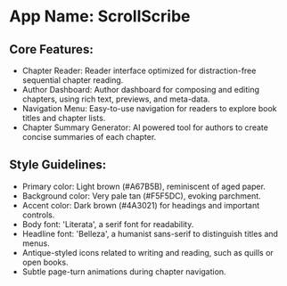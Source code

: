# **App Name**: ScrollScribe

## Core Features:

- Chapter Reader: Reader interface optimized for distraction-free sequential chapter reading.
- Author Dashboard: Author dashboard for composing and editing chapters, using rich text, previews, and meta-data.
- Navigation Menu: Easy-to-use navigation for readers to explore book titles and chapter lists.
- Chapter Summary Generator: AI powered tool for authors to create concise summaries of each chapter.

## Style Guidelines:

- Primary color: Light brown (#A67B5B), reminiscent of aged paper.
- Background color: Very pale tan (#F5F5DC), evoking parchment.
- Accent color: Dark brown (#4A3021) for headings and important controls.
- Body font: 'Literata', a serif font for readability.
- Headline font: 'Belleza', a humanist sans-serif to distinguish titles and menus.
- Antique-styled icons related to writing and reading, such as quills or open books.
- Subtle page-turn animations during chapter navigation.